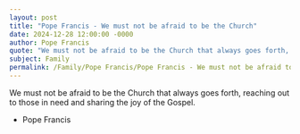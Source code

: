 ```yaml
---
layout: post
title: "Pope Francis - We must not be afraid to be the Church"
date: 2024-12-28 12:00:00 -0000
author: Pope Francis
quote: "We must not be afraid to be the Church that always goes forth, reaching out to those in need and sharing the joy of the Gospel."
subject: Family
permalink: /Family/Pope Francis/Pope Francis - We must not be afraid to be the Church
---
```


We must not be afraid to be the Church that always goes forth, reaching out to those in need and sharing the joy of the Gospel.

- Pope Francis
